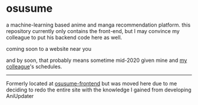 # osusume

a machine-learning based anime and manga recommendation platform. this repository currently only contains the front-end, but I may convince my colleague to put his backend code here as well.

coming soon to a website near you

and by soon, that probably means sometime mid-2020 given mine and [my colleague](https://github.com/77wertfuzzy77)'s schedules.

---

Formerly located at [osusume-frontend](https://github.com/ennukee/osusume-frontend) but was moved here due to me deciding to redo the entire site with the knowledge I gained from developing AniUpdater
